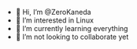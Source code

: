 - 👋 Hi, I’m @ZeroKaneda
- 👀 I’m interested in Linux
- 🌱 I’m currently learning everything
- 💞️ I’m not looking to collaborate yet

<!---
ZeroKaneda/ZeroKaneda is a ✨ special ✨ repository because its `README.md` (this file) appears on your GitHub profile.
You can click the Preview link to take a look at your changes.
--->
